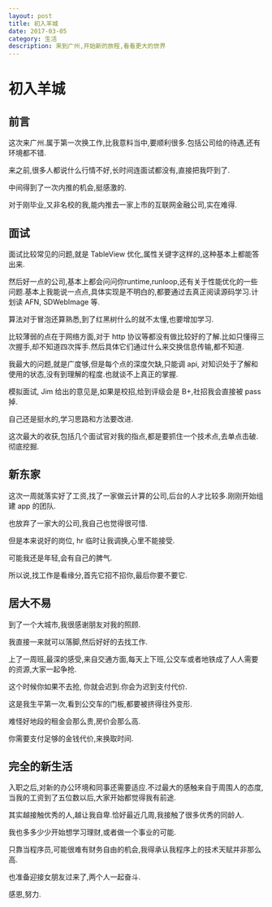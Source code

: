 ```yaml
---
layout: post
title: 初入羊城
date: 2017-03-05
category: 生活 
description: 来到广州,开始新的旅程,看看更大的世界
---
```


# 初入羊城

## 前言

这次来广州.属于第一次换工作,比我意料当中,要顺利很多.包括公司给的待遇,还有环境都不错.

来之前,很多人都说什么行情不好,长时间连面试都没有,直接把我吓到了.

中间得到了一次内推的机会,挺感激的.

对于刚毕业,又非名校的我,能内推去一家上市的互联网金融公司,实在难得.

## 面试

面试比较常见的问题,就是 TableView 优化,属性关键字这样的,这种基本上都能答出来.

然后好一点的公司,基本上都会问问你runtime,runloop,还有关于性能优化的一些问题.基本上我能说一点点,具体实现是不明白的,都要通过去真正阅读源码学习.计划读 AFN, SDWebImage 等.

算法对于冒泡还算熟悉,到了红黑树什么的就不太懂,也要增加学习.

比较薄弱的点在于网络方面,对于 http 协议等都没有做比较好的了解.比如只懂得三次握手,却不知道四次挥手.然后具体它们通过什么来交换信息传输,都不知道.

我最大的问题,就是广度够,但是每个点的深度欠缺,只能调 api, 对知识处于了解和使用的状态,没有到理解的程度.也就谈不上真正的掌握.

模拟面试, Jim 给出的意见是,如果是校招,给到评级会是 B+,社招我会直接被 pass 掉.

自己还是挺水的,学习思路和方法要改进.

这次最大的收获,包括几个面试官对我的指点,都是要抓住一个技术点,去单点击破.彻底挖掘.

## 新东家

这次一周就落实好了工资,找了一家做云计算的公司,后台的人才比较多.刚刚开始组建 app 的团队.

也放弃了一家大的公司,我自己也觉得很可惜.

但是本来说好的岗位, hr 临时让我调换,心里不能接受.

可能我还是年轻,会有自己的脾气.

所以说,找工作是看缘分,首先它招不招你,最后你要不要它.

## 居大不易

到了一个大城市,我很感谢朋友对我的照顾.

我直接一来就可以落脚,然后好好的去找工作.

上了一周班,最深的感受,来自交通方面,每天上下班,公交车或者地铁成了人人需要的资源,大家一起争抢.

这个时候你如果不去抢, 你就会迟到.你会为迟到支付代价.

这是我生平第一次,看到公交车的门板,都要被挤得往外变形.

难怪好地段的租金会那么贵,房价会那么高.

你需要支付足够的金钱代价,来换取时间.

## 完全的新生活

入职之后,对新的办公环境和同事还需要适应.不过最大的感触来自于周围人的态度,当我的工资到了五位数以后,大家开始都觉得我有前途.

其实越接触优秀的人,越让我自卑.恰好最近几周,我接触了很多优秀的同龄人.

我也多多少少开始想学习理财,或者做一个事业的可能.

只靠当程序员,可能很难有财务自由的机会,我得承认我程序上的技术天赋并非那么高.

也准备迎接女朋友过来了,两个人一起奋斗.

感恩,努力.


